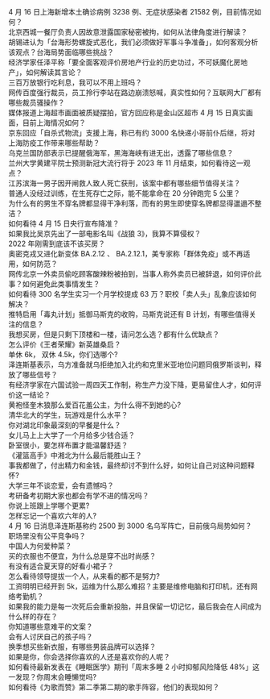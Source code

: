4 月 16 日上海新增本土确诊病例 3238 例、无症状感染者 21582 例，目前情况如何？  
北京西城一餐厅负责人因故意泄露国家秘密被拘，如何从法律角度进行解读？  
胡锡进认为「台海形势螺旋式恶化，我们必须做好军事斗争准备」，如何客观分析该观点？台海局势面临哪些挑战？  
经济学家任泽平称「要全面客观评价房地产行业的历史功过，不可妖魔化房地产」，如何解读其言论？  
三百万放银行吃利息，我可以不用上班吗？  
网传百度强行裁员，员工拎行李站在路边崩溃怒喊，真实性如何？互联网大厂都有哪些裁员骚操作？  
媒体报道上海超市画面被质疑摆拍，官方回应称是金山区超市 4 月 15 日真实画面，目前上海情况如何？  
京东回应「自杀式物流」支援上海，称已有约 3000 名快递小哥前仆后继，将对上海防疫工作带来哪些帮助？  
乌克兰国防部表示已提醒俄海军，黑海海峡有进无出，透露了哪些信息？  
兰州大学黄建平院士预测新冠大流行将于 2023 年 11 月结束，如何看待这一观点？  
江苏滨海一男子因开闸救人致人死亡获刑，该案中都有哪些细节值得关注？  
普通人没经过训练，在生死存亡之际，能不能拿命在 20 分钟跑完 5 公里？  
为什么有的男生不穿名牌都显得干净利落，而有的男生即使穿名牌都显得邋遢不整洁？  
如何看待 4 月 15 日央行宣布降准？  
如果我比吴京先出了一部电影名叫《战狼 3》，我算不算侵权？  
2022 年刚需到底该不该买房？  
奥密克戎又进化新变体 BA.2.12 、 BA.2.12.1，美专家称「群体免疫」或不再适用，如何防范？  
网传北京一外卖员偷吃顾客酸辣粉被拍到，当事人称外卖员已被辞退，如何评价此事？如何避免此类事情发生？  
如何看待 300 名学生实习一个月学校提成 63 万？职校「卖人头」乱象应该如何解决？  
推特启用「毒丸计划」抵御马斯克的收购，马斯克说还有 B 计划，有哪些值得关注的信息？  
我想买房，但是只剩下顶楼和一楼，请问怎么选？都有什么优缺点？  
怎么评价《王者荣耀》新英雄桑启？  
单休 6k， 双休 4.5k，你们选哪个?  
泽连斯基表示，乌方准备就乌拒绝加入北约和克里米亚地位问题同俄罗斯谈判，释放了哪些信号？  
有经济学家在六国试验一周四天工作制，称生产力没下降，更易留住人才，如何评价这一结论？  
黄袍怪奎木狼那么爱百花羞公主，为什么得不到她的心?  
清华北大的学生，玩游戏是什么水平？  
你对湖北印象最深刻的早餐是什么？  
女儿马上上大学了一个月给多少钱合适？  
卧室很小，要怎样布置才能温馨舒适？  
《灌篮高手》中湘北为什么最后能胜山王？  
事我都做了，付出精力和金钱，最终却讨不到什么好，如何让自己对这种问题释怀?  
大学三年不谈恋爱，会有遗憾吗？  
考研备考初期大家也都会有学不进的情况吗？  
你说上班跟上学哪个更累?  
怎样忘记一个喜欢六年的人?  
4 月 16 日消息泽连斯基称约 2500 到 3000 名乌军阵亡，目前俄乌局势如何？  
职场里没有公平竞争吗？  
中国人为何爱种菜？  
买的衣服也不便宜，为什么总是穿不出时尚感？  
有没有适合夏天穿的好看小裙子？  
怎么看待领导提拔一个人，从来看的都不是努力?  
工资明明已经开到 5k，运维为什么那么难招？主要是维修电脑和打印机，还有网络考勤机？  
如果我的能力是每一次死后会重新投胎，并且保留一切记忆，最后我会在人间成为什么样的存在？  
你知道哪些意难平的文案？  
会有人讨厌自己的孩子吗？  
换季想买些新衣服，有哪些男装品牌可以选择？  
如果是你，你会选择你喜欢的人还是喜欢你的人呢？  
如何看待最新发表在《睡眠医学》期刊「周末多睡 2 小时抑郁风险降低 48%」这一发现？你周末会睡懒觉吗?  
如何看待《为歌而赞》第二季第二期的歌手阵容，他们的表现如何？  
